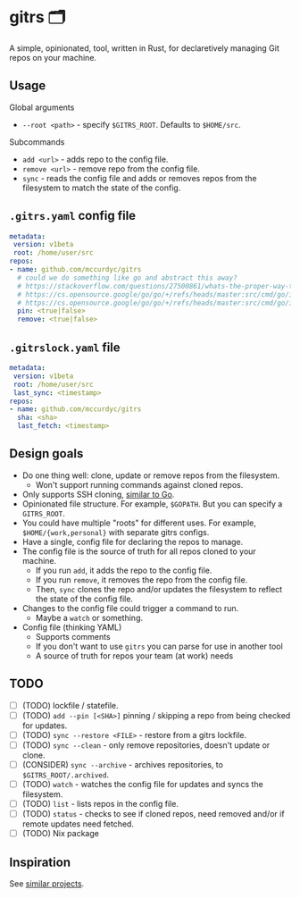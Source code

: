 <!-- vale off -->
# gitrs 🗂️

A simple, opinionated, tool, written in Rust, for declaretively managing Git
repos on your machine.
<!-- vale on -->

## Usage

Global arguments

- `--root <path>` - specify `$GITRS_ROOT`. Defaults to `$HOME/src`.

Subcommands

- `add <url>` - adds repo to the config file.
- `remove <url>` - remove repo from the config file.
- `sync` - reads the config file and adds or removes repos from the filesystem
to match the state of the config.

## `.gitrs.yaml` config file

```yaml
metadata:
 version: v1beta
 root: /home/user/src
repos:
- name: github.com/mccurdyc/gitrs
  # could we do something like go and abstract this away?
  # https://stackoverflow.com/questions/27500861/whats-the-proper-way-to-go-get-a-private-repository#27501039
  # https://cs.opensource.google/go/go/+/refs/heads/master:src/cmd/go/internal/vcs/vcs.go%3Bdrc=3ee12d5702be8e2e13e256d6dec28c6464e0a7e5%3Bl=282
  # https://cs.opensource.google/go/go/+/refs/heads/master:src/cmd/go/internal/vcs/vcs.go%3Bl=300%3Bdrc=3ee12d5702be8e2e13e256d6dec28c6464e0a7e5
  pin: <true|false>
  remove: <true|false>
```

## `.gitrslock.yaml` file

```yaml
metadata:
 version: v1beta
 root: /home/user/src
 last_sync: <timestamp>
repos:
- name: github.com/mccurdyc/gitrs
  sha: <sha>
  last_fetch: <timestamp>
```

## Design goals

- Do one thing well: clone, update or remove repos from the filesystem.
  - Won't support running commands against cloned repos.
- Only supports SSH cloning, [similar to Go](https://cs.opensource.google/go/go/+/refs/heads/master:src/cmd/go/internal/vcs/vcs.go%3Bl=102%3Bdrc=3ee12d5702be8e2e13e256d6dec28c6464e0a7e5).
- Opinionated file structure. For example, `$GOPATH`. But you can specify a `GITRS_ROOT`.
- You could have multiple "roots" for different uses.
For example, `$HOME/{work,personal}` with separate gitrs configs.
- Have a single, config file for declaring the repos to manage.
- The config file is the source of truth for all repos cloned to your machine.
  - If you run `add`, it adds the repo to the config file.
  - If you run `remove`, it removes the repo from the config file.
  - Then, `sync` clones the repo and/or updates the filesystem to reflect
  the state of the config file.
- Changes to the config file could trigger a command to run.
  - Maybe a `watch` or something.
- Config file (thinking YAML)
  - Supports comments
  - If you don't want to use `gitrs` you can parse for use in another tool
  - A source of truth for repos your team (at work) needs

## TODO

- [ ] (TODO) lockfile / statefile.
- [ ] (TODO) `add --pin [<SHA>]` pinning / skipping a repo from being checked for updates.
- [ ] (TODO) `sync --restore <FILE>` - restore from a gitrs lockfile.
- [ ] (TODO) `sync --clean` - only remove repositories, doesn't update or clone.
- [ ] (CONSIDER) `sync --archive` - archives repositories, to `$GITRS_ROOT/.archived`.
- [ ] (TODO) `watch` - watches the config file for updates and syncs the filesystem.
- [ ] (TODO) `list` - lists repos in the config file.
- [ ] (TODO) `status` - checks to see if cloned repos, need removed and/or if
  remote updates need fetched.
- [ ] (TODO) Nix package

## Inspiration

See [similar projects](./docs/inspiration.md).
